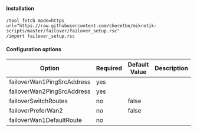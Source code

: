 #### Installation

```
/tool fetch mode=https url="https://raw.githubusercontent.com/cheretbe/mikrotik-scripts/master/failover/failover_setup.rsc" 
/import failover_setup.rsc
```

#### Configuration options

| Option                     | Required  | Default<br>Value   | Description |
| -------------------------- | --------- | ------------------ | ----------- |
| failoverWan1PingSrcAddress | yes       |                    |             |
| failoverWan2PingSrcAddress | yes       |                    |             |
| failoverSwitchRoutes       | no        | false              |             |
| failoverPreferWan2         | no        | false              |             |
| failoverWan1DefaultRoute   | no        |                    |             |
